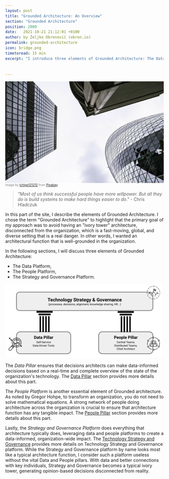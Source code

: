 ```yaml
---
layout: post
title: "Grounded Architecture: An Overview"
section: "Grounded Architecture"
position: 2009
date:   2021-10-21 21:12:01 +0100
author: by Željko Obrenović (obren.io)
permalink: grounded-architecture
icon: bridge.png
timetoread: 15 min
excerpt: "I introduce three elements of Grounded Architecture: The Data Platform, The People Platform, The Strategy and Governance Platform."


---
```

![](assets/images/arch/buildings-205986_1920.jpg)
<div style="font-size: 70%; margin-top: -16px; color: grey; margin-bottom: 12px">
Image by <a href="https://pixabay.com/users/ichigo121212-11728/?utm_source=link-attribution&amp;utm_medium=referral&amp;utm_campaign=image&amp;utm_content=205986">Ichigo121212</a> from <a href="https://pixabay.com/?utm_source=link-attribution&amp;utm_medium=referral&amp;utm_campaign=image&amp;utm_content=205986">Pixabay</a>
</div>

> *"Most of us think successful people have more willpower. But all they do is build systems to make hard things easier to do."* - Chris Hladczuk

In this part of the site, I describe the elements of Grounded Architecture. I chose the term "Grounded Architecture" to highlight that the primary goal of my approach was to avoid having an "ivory tower" architecture, disconnected from the organization, which is a fast-moving, global, and diverse setting that is a real danger. In other words, I wanted an architectural function that is well-grounded in the organization.

In the following sections, I will discuss three elements of Grounded Architecture:
* The Data Platform,
* The People Platform,
* The Strategy and Governance Platform.


![](assets/images/model.png)

The *Data Pillar* ensures that decisions architects can make data-informed decisions based on a real-time and complete overview of the state of the organization's technology. The [Data Pillar](data-pillar) section provides more details about this part.

The *People Platform* is another essential element of Grounded architecture. As noted by Gregor Hohpe, to transform an organization, you do not need to solve mathematical equations. A strong network of people doing architecture across the organization is crucial to ensure that architecture function has any tangible impact. The [People Pillar](people-pillar) section provides more details about this part.

Lastly, the *Strategy and Governance Platform* does everything that architecture typically does, leveraging data and people platforms to create a data-informed, organization-wide impact. The [Technology Strategy and Governance](strategy-governance-platform) provides more details on Technology Strategy and Governance platform. While the Strategy and Governance platform by name looks most like a typical architecture function, I consider such a platform useless without the vital Data and People pillars. With data and better connections with key individuals, Strategy and Governance becomes a typical ivory tower, generating opinion-based decisions disconnected from reality.
